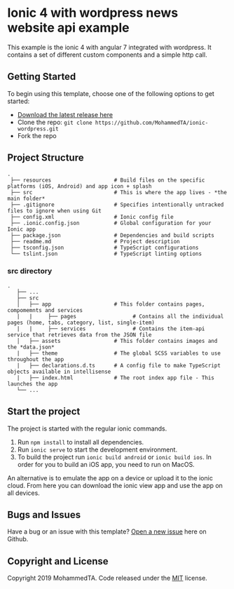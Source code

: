 # Ionic 4 with wordpress news website api example

This example is the ionic 4 with angular 7 integrated with wordpress. It contains a set of different custom components and a simple http call.


## Getting Started

To begin using this template, choose one of the following options to get started:
* [Download the latest release here](https://github.com/MohammedTA/ionic-wordpress/archive/master.zip)
* Clone the repo: `git clone https://github.com/MohammedTA/ionic-wordpress.git`
* Fork the repo

## Project Structure

```
.
 ├── resources                    # Build files on the specific platforms (iOS, Android) and app icon + splash
 ├── src                          # This is where the app lives - *the main folder*
 ├── .gitignore                   # Specifies intentionally untracked files to ignore when using Git
 ├── config.xml                   # Ionic config file
 ├── .ionic.config.json           # Global configuration for your Ionic app
 ├── package.json                 # Dependencies and build scripts
 ├── readme.md                    # Project description
 ├── tsconfig.json                # TypeScript configurations
 └── tslint.json                  # TypeScript linting options
```

### src directory
```
.
   ├── ...
   ├── src                       
   │   ├── app                    # This folder contains pages, compomemnts and services
   |   |     ├── pages                  # Contains all the individual pages (home, tabs, category, list, single-item)
   |   |     ├── services               # Contains the item-api service that retrieves data from the JSON file
   │   ├── assets                 # This folder contains images and the *data.json*
   |   ├── theme                  # The global SCSS variables to use throughout the app
   |   ├── declarations.d.ts      # A config file to make TypeScript objects available in intellisense
   |   ├── index.html             # The root index app file - This launches the app
   └── ...
```


## Start the project
The project is started with the regular ionic commands.

1. Run `npm install` to install all dependencies.
2. Run `ionic serve` to start the development environment.
3. To build the project run `ionic build android` or `ionic build ios`. In order for you to build an iOS app, you need to run on MacOS.

An alternative is to emulate the app on a device or upload it to the ionic cloud. From here you can download the ionic view app and use the app on all devices.

## Bugs and Issues

Have a bug or an issue with this template? [Open a new issue](https://github.com/MohammedTA/ionic-wordpress/issues) here on Github.

## Copyright and License

Copyright 2019 MohammedTA. Code released under the [MIT](https://github.com/MohammedTA/ionic-wordpress/blob/master/LICENSE) license.
